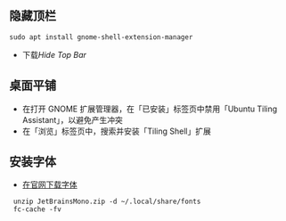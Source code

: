 ## 隐藏顶栏
```shell
sudo apt install gnome-shell-extension-manager
```
- 下载*Hide Top Bar*
## 桌面平铺
- 在打开 GNOME 扩展管理器，在「已安装」标签页中禁用「Ubuntu Tiling Assistant」，以避免产生冲突
- 在「浏览」标签页中，搜索并安装「Tiling Shell」扩展 
## 安装字体
- [在官网下载字体](https://www.nerdfonts.com/font-downloads)
```shell
 unzip JetBrainsMono.zip -d ~/.local/share/fonts
 fc-cache -fv
```